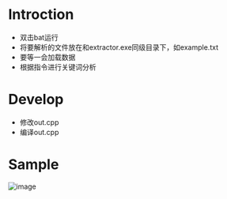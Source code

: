 ﻿# Introction
- 双击bat运行
- 将要解析的文件放在和extractor.exe同级目录下，如example.txt
- 要等一会加载数据
- 根据指令进行关键词分析

# Develop
- 修改out.cpp
- 编译out.cpp

# Sample
![image](https://user-images.githubusercontent.com/53852392/121370210-1b35de00-c96f-11eb-932f-35e44e8a66b6.png)
